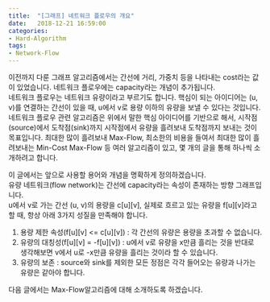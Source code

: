 ```yaml
---
title:  "[그래프] 네트워크 플로우의 개요"
date:   2018-12-21 16:59:00
categories:
- Hard-Algorithm
tags:
- Network-Flow
---
```


이전까지 다룬 그래프 알고리즘에서는 간선에 거리, 가중치 등을 나타내는 cost라는 값이 있었습니다. 네트워크 플로우에는 capacity라는 개념이 추가됩니다.<br>
네트워크 플로우는 네트워크 유량이라고 부르기도 합니다. 핵심이 되는 아이디어는 (u, v)를 연결하는 간선이 있을 때, u에서 v로 용량 이하의 유량을 보낼 수 있다는 것입니다.<br>
네트워크 플로우 관련 알고리즘은 위에서 말한 핵심 아이디어를 기반으로 해서, 시작점(source)에서 도착점(sink)까지 시작점에서 유량을 흘려보내 도착점까지 보내는 것이 목표입니다. 최대한 많이 흘려보내 Max-Flow, 최소한의 비용을 들여서 최대한 많이 흘려보내는 Min-Cost Max-Flow 등 여러 알고리즘이 있고, 몇 개의 글을 통해 하나씩 소개하려고 합니다.

이 글에서는 앞으로 사용할 용어와 개념을 명확하게 정의하겠습니다.<br>
유량 네트워크(flow network)는 간선에 capacity라는 속성이 존재하는 방향 그래프입니다.<br>
u에서 v로 가는 간선 (u, v)의 용량을 c[u][v], 실제로 흐르고 있는 유량을 f[u][v]라고 할 때, 항상 아래 3가지 성질을 만족해야 합니다.<br>
1. 용량 제한 속성(f[u][v] &lt;= c[u][v]) : 각 간선의 유량은 용량을 초과할 수 없습니다.
2. 유량의 대칭성(f[u][v] = -f[u][v]) : u에서 v로 유량을 x만큼 흘리는 것을 반대로 생각해보면 v에서 u로 -x만큼 유량을 흘리는 것이라 할 수 있습니다.<br>
3. 유량의 보존 : source와 sink를 제외한 모든 정점은 각각 들어오는 유량과 나가는 유량은 같아야 합니다.

다음 글에서는 Max-Flow알고리즘에 대해 소개하도록 하겠습니다.
